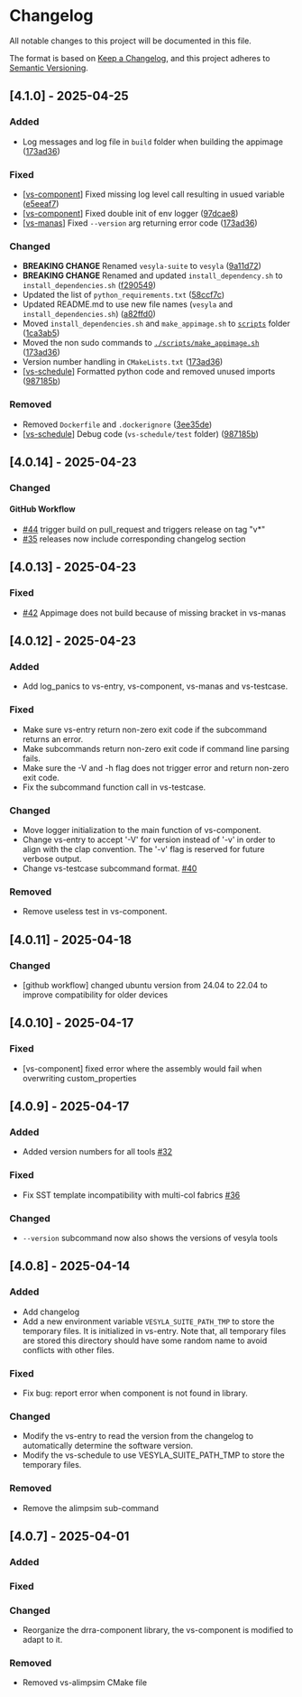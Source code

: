 # Changelog

All notable changes to this project will be documented in this file.

The format is based on [Keep a Changelog](https://keepachangelog.com/en/1.1.0/),
and this project adheres to [Semantic Versioning](https://semver.org/spec/v2.0.0.html).

## [4.1.0] - 2025-04-25

### Added

- Log messages and log file in `build` folder when building the appimage ([173ad36](https://github.com/silagokth/vesyla/commit/173ad3692efdd740b4a4c0df09cc1bd2ce033ebf))

### Fixed

- [[vs-component](./module/vs-component/)] Fixed missing log level call resulting in usued variable ([e5eeaf7](https://github.com/silagokth/vesyla/commit/e5eeaf747f5946236c882810fb54931e2ca497fe))
- [[vs-component](./module/vs-component/)] Fixed double init of env logger ([97dcae8](https://github.com/silagokth/vesyla/commit/97dcae8a1eab123db81ed26867c5a1642cfb7912))
- [[vs-manas](./module/vs-manas/)] Fixed `--version` arg returning error code ([173ad36](https://github.com/silagokth/vesyla/commit/173ad3692efdd740b4a4c0df09cc1bd2ce033ebf))

### Changed

- **BREAKING CHANGE** Renamed `vesyla-suite` to `vesyla` ([9a11d72](https://github.com/silagokth/vesyla/commit/9a11d72afe87d19b2a419d83e41330bed0403ed0))
- **BREAKING CHANGE** Renamed and updated `install_dependency.sh` to `install_dependencies.sh` ([f290549](https://github.com/silagokth/vesyla/commit/f290549ef4cb3d4e08782952ca87ddec52db5dcc))
- Updated the list of `python_requirements.txt` ([58ccf7c](https://github.com/silagokth/vesyla/commit/58ccf7c3efc725a8217a8eefb8e92a71f9b033dd))
- Updated README.md to use new file names (`vesyla` and `install_dependencies.sh`) ([a82ffd0](https://github.com/silagokth/vesyla/commit/a82ffd0780ad7868e108686ce6b854cd62fb6c8e))
- Moved `install_dependencies.sh` and `make_appimage.sh` to [`scripts`](./scripts/) folder ([1ca3ab5](https://github.com/silagokth/vesyla/commit/1ca3ab5ddb9e0a9a025469fc24aff9163b176f16))
- Moved the non sudo commands to [`./scripts/make_appimage.sh`](./scripts/make_appimage.sh) ([173ad36](https://github.com/silagokth/vesyla/commit/173ad3692efdd740b4a4c0df09cc1bd2ce033ebf))
- Version number handling in `CMakeLists.txt` ([173ad36](https://github.com/silagokth/vesyla/commit/173ad3692efdd740b4a4c0df09cc1bd2ce033ebf))
- [[vs-schedule](./module/vs-schedule/)] Formatted python code and removed unused imports ([987185b](https://github.com/silagokth/vesyla/commit/987185bffbbac8e8870f00aee564424d7031b46f))

### Removed

- Removed `Dockerfile` and `.dockerignore` ([3ee35de](https://github.com/silagokth/vesyla/commit/3ee35dea32b1d6d29657c20f62657873116c4ae4))
- [[vs-schedule](./module/vs-schedule/)] Debug code (`vs-schedule/test` folder) ([987185b](https://github.com/silagokth/vesyla/commit/987185bffbbac8e8870f00aee564424d7031b46f))

## [4.0.14] - 2025-04-23

### Changed

#### GitHub Workflow

- [#44](https://github.com/silagokth/vesyla/issues/44) trigger build on pull_request and triggers release on tag "v*"
- [#35](https://github.com/silagokth/vesyla/issues/35) releases now include corresponding changelog section

## [4.0.13] - 2025-04-23

### Fixed

- [#42](https://github.com/silagokth/vesyla/issues/42) Appimage does not build because of missing bracket in vs-manas

## [4.0.12] - 2025-04-23

### Added

- Add log_panics to vs-entry, vs-component, vs-manas and vs-testcase.

### Fixed

- Make sure vs-entry return non-zero exit code if the subcommand returns an error.
- Make subcommands return non-zero exit code if command line parsing fails.
- Make sure the -V and -h flag does not trigger error and return non-zero exit code.
- Fix the subcommand function call in vs-testcase.

### Changed

- Move logger initialization to the main function of vs-component.
- Change vs-entry to accept '-V' for version instead of '-v' in order to align with the clap
  convention. The '-v' flag is reserved for future verbose output.
- Change vs-testcase subcommand format. [#40](https://github.com/silagokth/vesyla/issues/40)

### Removed

- Remove useless test in vs-component.

## [4.0.11] - 2025-04-18

### Changed

- [github workflow] changed ubuntu version from 24.04 to 22.04 to improve compatibility for older devices

## [4.0.10] - 2025-04-17

### Fixed

- [vs-component] fixed error where the assembly would fail when overwriting custom_properties

## [4.0.9] - 2025-04-17

### Added

- Added version numbers for all tools [#32](https://github.com/silagokth/vesyla/issues/32)

### Fixed

- Fix SST template incompatibility with multi-col fabrics [#36](https://github.com/silagokth/vesyla/issues/36)

### Changed

- `--version` subcommand now also shows the versions of vesyla tools

## [4.0.8] - 2025-04-14

### Added

- Add changelog
- Add a new environment variable `VESYLA_SUITE_PATH_TMP` to store the temporary files. It is initialized in vs-entry. Note that, all temporary files are stored this directory should have some random name to avoid conflicts with other files.

### Fixed

- Fix bug: report error when component is not found in library.

### Changed

- Modify the vs-entry to read the version from the changelog to automatically determine the software version.
- Modify the vs-schedule to use VESYLA_SUITE_PATH_TMP to store the temporary files.

### Removed

- Remove the alimpsim sub-command

## [4.0.7] - 2025-04-01

### Added

### Fixed

### Changed

- Reorganize the drra-component library, the vs-component is modified to adapt to it.

### Removed

- Removed vs-alimpsim CMake file
